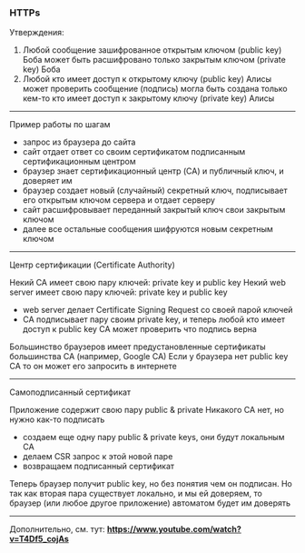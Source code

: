 ### HTTPs

Утверждения:
1) Любой сообщение зашифрованное открытым ключом (public key) Боба 
   может быть расшифровано только закрытым ключом (private key) Боба
2) Любой кто имеет доступ к открытому ключу (public key) Алисы может проверить сообщение (подпись)
   могла быть создана только кем-то кто имеет доступ к закрытому ключу (private key) Алисы

---

Пример работы по шагам

- запрос из браузера до сайта
- сайт отдает ответ со своим сертификатом подписанным сертификационным центром
- браузер знает сертификационный центр (CA) и публичный ключ, и доверяет им
- браузер создает новый (случайный) секретный ключ, подписывает его открытым ключом сервера и отдает серверу
- сайт расшифровывает переданный закрытый ключ свои закрытым ключом
- далее все остальные сообщения шифруются новым секретным ключом

---

Центр сертификации (Certificate Authority)

Некий CA имеет свою пару ключей: private key и public key
Некий web server имеет свою пару ключей: private key и public key

- web server делает Certificate Signing Request со своей парой ключей
- CA подписывает пару своим private key, и теперь любой кто имеет доступ к public key CA может проверить что подпись верна

Большинство браузеров имеет предустановленные сертификаты большинства CA (например, Google CA)
Если у браузера нет public key CA то он может его запросить в интернете

---

Самоподписанный сертификат

Приложение содержит свою пару public & private
Никакого CA нет, но нужно как-то подписать

- создаем еще одну пару public & private keys, они будут локальным CA
- делаем CSR запрос к этой новой паре
- возвращаем подписанный сертификат

Теперь браузер получит public key, но без понятия чем он подписан.
Но так как вторая пара существует локально, и мы ей доверяем, то браузер (или любое другое приложение) автоматом будет им доверять

---

Дополнительно, см. тут: **https://www.youtube.com/watch?v=T4Df5_cojAs** 